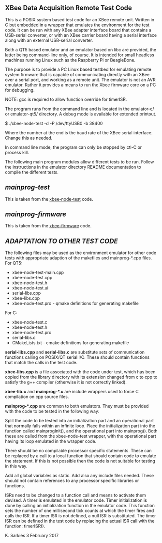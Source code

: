 XBee Data Acquisition Remote Test Code
--------------------------------------

This is a POSIX system based test code for an XBee remote unit. Written in C but
embedded in a wrapper that emulates the environment for the test code.
It can be run with any XBee adapter interface board that contains a USB-serial
converter, or with an XBee carrier board having a serial interface along with an
external USB-serial converter.

Both a QT5 based emulator and an emulator based on libc are provided, the latter
being command-line only, of course. It is intended for small headless machines
running Linux such as the Raspberry Pi or BeagleBone.

The purpose is to provide a PC Linux based testbed for emulating remote system
firmware that is capable of communicating directly with an XBee over a serial
port, and working as a remote unit. The emulator is not an AVR emulator. Rather
it provides a means to run the Xbee firmware core on a PC for debugging.

NOTE: gcc is required to allow function override for timerISR.

The program runs from the command line and is located in the emulator-c/ or
emulator-qt5/ directory. A debug mode is available for extended printout.

$ ./xbee-node-test -d -P /dev/ttyUSB0 -b 38400

Where the number at the end is the baud rate of the XBee serial interface.
Change this as needed.

In command line mode, the program can only be stopped by ctl-C or process kill.

The following main program modules allow different tests to be run. Follow the
instructions in the emulator directory README documentation to compile the
different tests.

***mainprog-test***
-------------------

This is taken from the [xbee-node-test](https://github.com/ksarkies/XBee-Acquisition/tree/master/XBee-node-test) code.

***mainprog-firmware***
-----------------------

This is taken from the [xbee-firmware](https://github.com/ksarkies/XBee-Acquisition/tree/master/XBee-firmware) code.

***ADAPTATION TO OTHER TEST CODE***
-----------------------------------

The following files may be used as the environment emulator for other code tests
with appropriate adaption of the makefiles and mainprog-*.cpp files. For QT5:

* xbee-node-test-main.cpp
* xbee-node-test.cpp
* xbee-node-test.h
* xbee-node-test.ui
* serial-libs.cpp
* xbee-libs.cpp
* xbee-node-test.pro - qmake definitions for generating makefile

For C:

* xbee-node-test.c
* xbee-node-test.h
* xbee-node-test.pro
* serial-libs.c
* CMakeLists.txt  - cmake definitions for generating makefile

**serial-libs.cpp** and **serial-libs.c** are substitute sets of communication
functions calling on POSIX/QT serial I/O. These should contain functions that
match the calls in the test code.

**xbee-libs.cpp** is a file associated with the code under test, which has been
copied from the library directory with its extension changed from c to cpp to
satisfy the g++ compiler (otherwise it is not correctly linked).

**xbee-lib.c** and **mainprog-*.c** are include wrappers used to force C
compilation on cpp source files.

**mainprog-*.cpp** are common to both emulators. They must be provided with the
code to be tested in the following way:

Split the code to be tested into an initialization part and an operational
part that normally falls within an infinite loop. Place the initialization part
into the function called mainprogInit(), and the operational part into
mainprog(). Both these are called from the xbee-node-test wrapper, with the
operational part having its loop emulated in the wrapper code.

There should be no compilable processor specific statements. These can be
replaced by a call to a local function that should contain code to emulate the
statement. If this is not possible then the code is not suitable for testing in
this way.

Add all global variables as static. Add also any include files needed. These
should not contain references to any processor specific libraries or functions.

ISRs need to be changed to a function call and means to activate them devised.
A timer is emulated in the emulator code. Timer initialization is done by
calling an initialization function in the emulator code. This function
sets the number of one millisecond tick counts at which the timer fires and
calls the ISR. If a timer ISR is not defined, a null ISR is substituted. The
timer ISR can be defined in the test code by replacing the actual ISR call with
the function: timerISR().

K. Sarkies
3 February 2017

